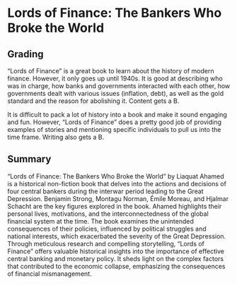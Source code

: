 # Lords of Finance: The Bankers Who Broke the World

## Grading 
“Lords of Finance” is a great book to learn about the history of modern finance. However, it only goes up until 1940s. It is good at describing who was in charge, how banks and governments interacted with each other, how governments dealt with various issues (inflation, debt), as well as the gold standard and the reason for abolishing it. Content gets a B.

It is difficult to pack a lot of history into a book and make it sound engaging and fun. However, “Lords of Finance” does a pretty good job of providing examples of stories and mentioning specific individuals to pull us into the time frame. Writing also gets a B.

## Summary 
“Lords of Finance: The Bankers Who Broke the World” by Liaquat Ahamed is a historical non-fiction book that delves into the actions and decisions of four central bankers during the interwar period leading to the Great Depression. Benjamin Strong, Montagu Norman, Émile Moreau, and Hjalmar Schacht are the key figures explored in the book. Ahamed highlights their personal lives, motivations, and the interconnectedness of the global financial system at the time. The book examines the unintended consequences of their policies, influenced by political struggles and national interests, which exacerbated the severity of the Great Depression. Through meticulous research and compelling storytelling, “Lords of Finance” offers valuable historical insights into the importance of effective central banking and monetary policy. It sheds light on the complex factors that contributed to the economic collapse, emphasizing the consequences of financial mismanagement.
